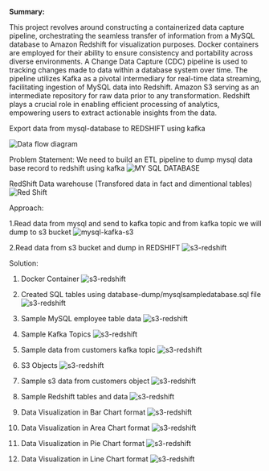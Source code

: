 **Summary:**

This project revolves around constructing a containerized data capture pipeline, orchestrating the seamless transfer of information from a MySQL database to Amazon Redshift for visualization purposes. Docker containers are employed for their ability to ensure consistency and portability across diverse environments. A Change Data Capture (CDC) pipeline is used to tracking changes made to data within a database system over time. The pipeline utilizes Kafka as a pivotal intermediary for real-time data streaming, facilitating ingestion of MySQL data into Redshift. Amazon S3 serving as an intermediate repository for raw data prior to any transformation. Redshift plays a crucial role in enabling efficient processing of analytics, empowering users to extract actionable insights from the data.

Export data from mysql-database to REDSHIFT using kafka

![Data flow diagram](./diagrams/dataflow-diagram.png)

Problem Statement:
We need to build an ETL pipeline to dump mysql data base record to redshift using kafka
![MY SQL DATABASE](./diagrams/mysql-oltp-database.png)

RedShift Data warehouse (Transfored data in fact and dimentional tables)
![Red Shift](./diagrams/redshift-olap-diagram.png)

Approach:

1.Read data from mysql and  send to kafka topic and from kafka topic we will dump to s3 bucket
![mysql-kafka-s3](./diagrams/mysql-kafka-s3.png)

2.Read data from s3 bucket and dump in REDSHIFT
![s3-redshift](./diagrams/s3-redshift.png)

Solution:

1. Docker Container
![s3-redshift](./Snaps/docker_container.png)

2. Created SQL tables using database-dump/mysqlsampledatabase.sql file
![s3-redshift](./Snaps/mysql_tables.png)

3. Sample MySQL employee table data
![s3-redshift](./Snaps/Sample_mysql_data_new.png)

4. Sample Kafka Topics
![s3-redshift](./Snaps/sample_kafka_topics.png)

5. Sample data from customers kafka topic
![s3-redshift](./Snaps/sample_kafka_data.png)

6. S3 Objects
![s3-redshift](./Snaps/s3_objects.png)

7. Sample s3 data from customers object
![s3-redshift](./Snaps/sample_s3_data.png)

8. Sample Redshift tables and data
![s3-redshift](./Snaps/sample_redshilft_data.png)

9. Data Visualization in Bar Chart format
![s3-redshift](./Snaps/visualization1.png)

10. Data Visualization in Area Chart format
![s3-redshift](./Snaps/visualization2.png)

11. Data Visualization in Pie Chart format
![s3-redshift](./Snaps/visualization3.png)

12. Data Visualization in Line Chart format
![s3-redshift](./Snaps/visualization4.png)

